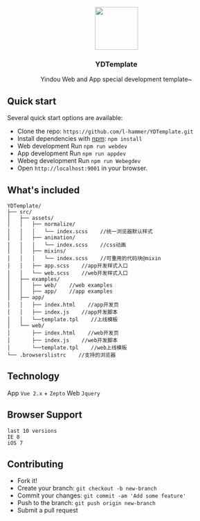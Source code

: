 
<br><br>
<p align="center">
  	<a href="https://getbootstrap.com/">
        <img src="https://raw.githubusercontent.com/l-hammer/YDTemplate/master/construction.jpeg" width="99">
  	</a>
	<h3 align="center">YDTemplate</h3>
	<p align="center">
		Yindou Web and App special development template~
		<br>
	</p>
</p>

## Quick start

Several quick start options are available:

- Clone the repo: `https://github.com/l-hammer/YDTemplate.git`
- Install dependencies with [npm](https://www.npmjs.com/): `npm install`
- Web development Run `npm run webdev`
- App development Run `npm run appdev`
- Webeg development Run `npm run Webegdev`
- Open `http://localhost:9001` in your browser.

## What's included

```
YDTemplate/
├── src/
│   ├── assets/
│   │   ├── normalize/
│   │   │   └── index.scss    //统一浏览器默认样式
│   │   ├── animation/
│   │   │   └── index.scss    //css动画
│   │   ├── mixins/
│   │   │   └── index.scss    //可重用的代码块@mixin
│   │   ├── app.scss    //app开发样式入口
│   │   └── web.scss    //web开发样式入口
│   ├── examples/
│   │   ├── web/    //web examples
│   │   ├── app/    //app examples
│   ├── app/
│   │   ├── index.html    //app开发页
│   │   ├── index.js    //app开发脚本
│   │   └──template.tpl    //上线模板
│   └── web/
│       ├── index.html    //web开发页
│       ├── index.js    //web开发脚本
│       └──template.tpl    //web上线模板
└── .browserslistrc    //支持的浏览器
```
## Technology

App `Vue 2.x` + `Zepto`
Web `Jquery`

## Browser Support

```
last 10 versions
IE 8
iOS 7
```

## Contributing

- Fork it!
- Create your branch: `git checkout -b new-branch`
- Commit your changes: `git commit -am 'Add some feature'`
- Push to the branch: `git push origin new-branch`
- Submit a pull request
